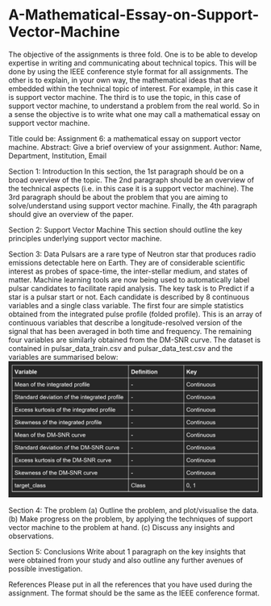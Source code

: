 # A-Mathematical-Essay-on-Support-Vector-Machine

The objective of the assignments is three fold. One is to be able to develop expertise in writing and communicating about technical topics. This will be done by using the IEEE conference style format for all assignments. The other is to explain, in your own way, the mathematical ideas that are embedded within the technical topic of interest. For example, in this case it is support vector machine. The third is to use the topic, in this case of support vector machine, to understand a problem from the real world. So in a sense the objective is to write what one may call a mathematical essay on support vector machine.
 
Title could be: Assignment 6: a mathematical essay on support vector machine.
Abstract: Give a brief overview of your assignment.
Author: Name, Department, Institution, Email
 
Section 1: Introduction
In this section, the 1st paragraph should be on a broad overview of the topic. The 2nd paragraph should be an overview of the technical aspects (i.e. in this case it is a support vector machine). The 3rd paragraph should be about the problem that you are aiming to solve/understand using support vector machine. Finally, the 4th paragraph should give an overview of the paper.
 
Section 2: Support Vector Machine
This section should outline the key principles underlying support vector machine.

Section 3: Data
Pulsars are a rare type of Neutron star that produces radio emissions detectable here on Earth. They are of considerable scientific interest as probes of space-time, the inter-stellar medium, and states of matter. Machine learning tools are now being used to automatically label pulsar candidates to facilitate rapid analysis. The key task is to Predict if a star is a pulsar start or not.
Each candidate is described by 8 continuous variables and a single class variable. The first four are simple statistics obtained from the integrated pulse profile (folded profile). This is an array of continuous variables that describe a longitude-resolved version of the signal that has been averaged in both time and frequency. The remaining four variables are similarly obtained from the DM-SNR curve. The dataset is contained in pulsar_data_train.csv and pulsar_data_test.csv and the variables are summarised below:
![data features](https://github.com/ahmecse/A-Mathematical-Essay-on-Support-Vector-Machine/blob/0f5ef64942cd4fc3827eacf7907c5c064e26ca67/results/data.png)

Section 4: The problem
(a)  Outline the problem, and plot/visualise the data.
(b)  Make progress on the problem, by applying the techniques of support vector machine to the problem at hand.
(c)  Discuss any insights and observations.
 
Section 5: Conclusions
Write about 1 paragraph on the key insights that were obtained from your study and also outline any further avenues of possible investigation.
 
References
Please put in all the references that you have used during the assignment. The format should be the same as the IEEE conference format.     

